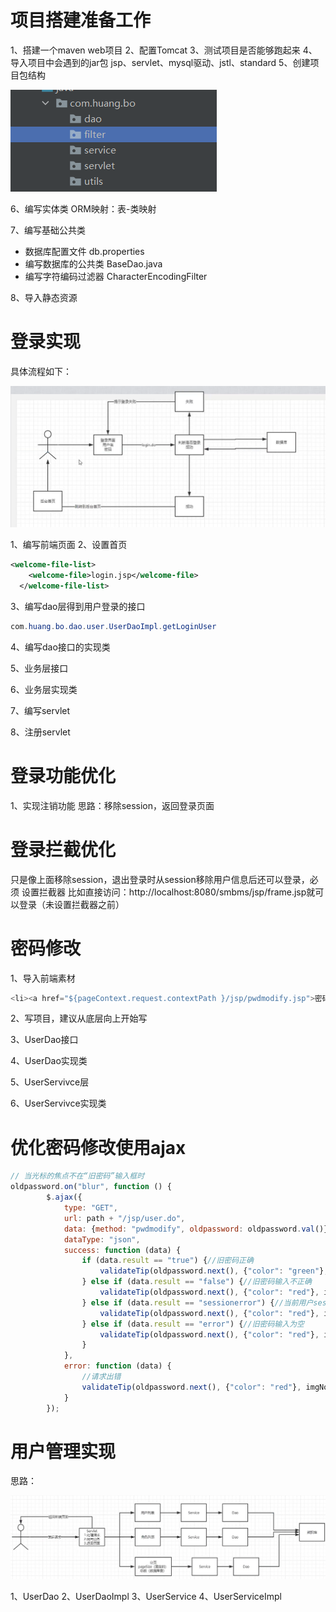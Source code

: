 # 项目搭建准备工作
1、搭建一个maven web项目
2、配置Tomcat
3、测试项目是否能够跑起来
4、导入项目中会遇到的jar包
   jsp、servlet、mysql驱动、jstl、standard
5、创建项目包结构

![img.png](img.png)

6、编写实体类
ORM映射：表-类映射

7、编写基础公共类
* 数据库配置文件
  db.properties
* 编写数据库的公共类
  BaseDao.java
* 编写字符编码过滤器
  CharacterEncodingFilter

8、导入静态资源

# 登录实现
具体流程如下：

![img_1.png](img_1.png)

1、编写前端页面
2、设置首页
```xml
<welcome-file-list>
    <welcome-file>login.jsp</welcome-file>
  </welcome-file-list>
```
3、编写dao层得到用户登录的接口
```java
com.huang.bo.dao.user.UserDaoImpl.getLoginUser
```
4、编写dao接口的实现类

5、业务层接口

6、业务层实现类

7、编写servlet

8、注册servlet

# 登录功能优化
1、实现注销功能
思路：移除session，返回登录页面

# 登录拦截优化
只是像上面移除session，退出登录时从session移除用户信息后还可以登录，必须
设置拦截器
比如直接访问：http://localhost:8080/smbms/jsp/frame.jsp就可以登录（未设置拦截器之前）

# 密码修改
1、导入前端素材
```java
<li><a href="${pageContext.request.contextPath }/jsp/pwdmodify.jsp">密码修改</a></li>
```

2、写项目，建议从底层向上开始写

3、UserDao接口

4、UserDao实现类

5、UserServivce层

6、UserServivce实现类

# 优化密码修改使用ajax
```js
// 当光标的焦点不在“旧密码”输入框时
oldpassword.on("blur", function () {
        $.ajax({
            type: "GET",
            url: path + "/jsp/user.do",
            data: {method: "pwdmodify", oldpassword: oldpassword.val()}, //ajax传递的参数
            dataType: "json",
            success: function (data) {
                if (data.result == "true") {//旧密码正确
                    validateTip(oldpassword.next(), {"color": "green"}, imgYes, true);
                } else if (data.result == "false") {//旧密码输入不正确
                    validateTip(oldpassword.next(), {"color": "red"}, imgNo + " 原密码输入不正确", false);
                } else if (data.result == "sessionerror") {//当前用户session过期，请重新登录
                    validateTip(oldpassword.next(), {"color": "red"}, imgNo + " 当前用户session过期，请重新登录", false);
                } else if (data.result == "error") {//旧密码输入为空
                    validateTip(oldpassword.next(), {"color": "red"}, imgNo + " 请输入旧密码", false);
                }
            },
            error: function (data) {
                //请求出错
                validateTip(oldpassword.next(), {"color": "red"}, imgNo + " 请求错误", false);
            }
        });
```

# 用户管理实现
思路：

![img_2.png](img_2.png)

1、UserDao
2、UserDaoImpl
3、UserService
4、UserServiceImpl
